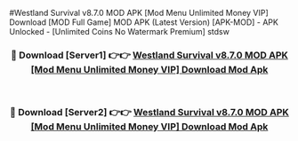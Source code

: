 #Westland Survival v8.7.0 MOD APK [Mod Menu Unlimited Money VIP] Download [MOD Full Game] MOD APK (Latest Version) [APK-MOD] - APK Unlocked - [Unlimited Coins No Watermark Premium] stdsw



<div align="center">

<h3>🔴 Download [Server1] 👉👉 <a href="https://momento.my/?title=Westland_Survival_v8.7.0_MOD_APK_[Mod_Menu_Unlimited_Money_VIP]_Download">Westland Survival v8.7.0 MOD APK [Mod Menu Unlimited Money VIP] Download Mod Apk</a></h3><br>

<h3>🔴 Download [Server2] 👉👉 <a href="https://momento.my/?title=Westland_Survival_v8.7.0_MOD_APK_[Mod_Menu_Unlimited_Money_VIP]_Download">Westland Survival v8.7.0 MOD APK [Mod Menu Unlimited Money VIP] Download Mod Apk</a></h3>
</div>
